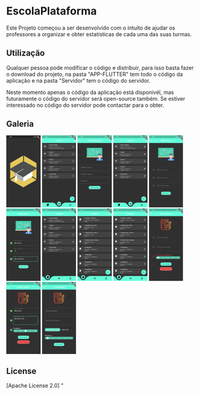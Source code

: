 # EscolaPlataforma

Este Projeto começou a ser desenvolvido com o intuito de ajudar os professores a organizar e obter estatísticas de cada uma das suas turmas.

## Utilização

Qualquer pessoa pode modificar o código e distribuir, para isso basta fazer o download do projeto, na pasta "APP-FLUTTER" tem todo o código da aplicação e na pasta "Servidor" tem o código do servidor.

Neste momento apenas o código da aplicação está disponivél, mas futuramente o código do servidor será open-source também.
Se estiver interessado no código do servidor pode contactar para o obter.

## Galeria

<img src="https://github.com/MeloHenrique/EscolaPlataforma/blob/master/Imagens/Screenshot_2020-12-04-09-06-11-719_com.henriquemelo.projeto_escola.jpg" width="18%"></img> <img src="https://github.com/MeloHenrique/EscolaPlataforma/blob/master/Imagens/Screenshot_2020-12-04-09-06-26-918_com.henriquemelo.projeto_escola.jpg" width="18%"></img> <img src="https://github.com/MeloHenrique/EscolaPlataforma/blob/master/Imagens/Screenshot_2020-12-04-09-06-30-999_com.henriquemelo.projeto_escola.jpg" width="18%"></img> <img src="https://github.com/MeloHenrique/EscolaPlataforma/blob/master/Imagens/Screenshot_2020-12-04-09-06-36-307_com.henriquemelo.projeto_escola.jpg" width="18%"></img> <img src="https://github.com/MeloHenrique/EscolaPlataforma/blob/master/Imagens/Screenshot_2020-12-04-09-06-39-633_com.henriquemelo.projeto_escola.jpg" width="18%"></img> <img src="https://github.com/MeloHenrique/EscolaPlataforma/blob/master/Imagens/Screenshot_2020-12-04-09-06-55-748_com.henriquemelo.projeto_escola.jpg" width="18%"></img> <img src="https://github.com/MeloHenrique/EscolaPlataforma/blob/master/Imagens/Screenshot_2020-12-04-09-07-02-254_com.henriquemelo.projeto_escola.jpg" width="18%"></img> <img src="https://github.com/MeloHenrique/EscolaPlataforma/blob/master/Imagens/Screenshot_2020-12-04-09-07-06-086_com.henriquemelo.projeto_escola.jpg" width="18%"></img> <img src="https://github.com/MeloHenrique/EscolaPlataforma/blob/master/Imagens/Screenshot_2020-12-04-09-07-10-383_com.henriquemelo.projeto_escola.jpg" width="18%"></img> <img src="https://github.com/MeloHenrique/EscolaPlataforma/blob/master/Imagens/Screenshot_2020-12-04-09-07-14-095_com.henriquemelo.projeto_escola.jpg" width="18%"></img> <img src="https://github.com/MeloHenrique/EscolaPlataforma/blob/master/Imagens/Screenshot_2020-12-04-09-07-32-787_com.henriquemelo.projeto_escola.jpg" width="18%"></img> <img src="https://github.com/MeloHenrique/EscolaPlataforma/blob/master/Imagens/Screenshot_2020-12-04-09-07-37-265_com.henriquemelo.projeto_escola.jpg" width="18%"></img> 


## License
[Apache License 2.0]
"
